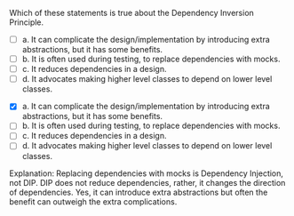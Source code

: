 <panel header="{{ icon_Q_A }} Which of these statements is true about the Dependency Inversion Principle.">
<question>

Which of these statements is true about the Dependency Inversion Principle.

- [ ] a. It can complicate the design/implementation by introducing extra abstractions, but it has some benefits.
- [ ] b. It is often used during testing, to replace dependencies with mocks.
- [ ] c. It reduces dependencies in a design.
- [ ] d. It advocates making higher level classes to depend on lower level classes.

<div slot="answer">

- [x] a. It can complicate the design/implementation by introducing extra abstractions, but it has some benefits.
- [ ] b. It is often used during testing, to replace dependencies with mocks.
- [ ] c. It reduces dependencies in a design.
- [ ] d. It advocates making higher level classes to depend on lower level classes.

Explanation: Replacing dependencies with mocks is Dependency Injection, not DIP. DIP does not reduce dependencies, rather, it changes the direction of dependencies. Yes, it can introduce extra abstractions but often the benefit can outweigh the extra complications.

</div>
</question>
</panel>
